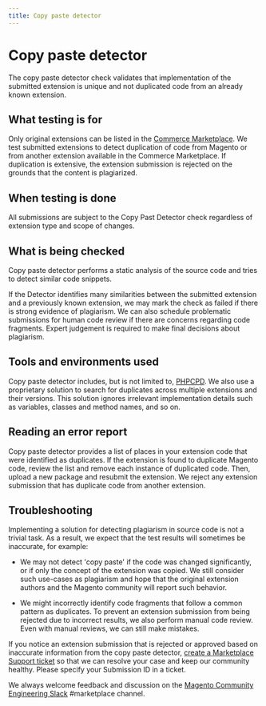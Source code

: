 ```yaml
---
title: Copy paste detector
---
```


# Copy paste detector

The copy paste detector check validates that implementation of the submitted extension is unique and not duplicated code from an already known extension.

## What testing is for

Only original extensions can be listed in the [Commerce Marketplace](https://marketplace.magento.com.md). We test submitted extensions to detect duplication of code from Magento or from another extension available in the Commerce Marketplace. If duplication is extensive, the extension submission is rejected on the grounds that the content is plagiarized.

## When testing is done

All submissions are subject to the Copy Past Detector check regardless of extension type and scope of changes.

## What is being checked

Copy paste detector performs a static analysis of the source code and tries to detect similar code snippets.

If the Detector identifies many similarities between the submitted extension and a previously known extension, we may mark the check as failed if there is strong evidence of plagiarism. We can also schedule problematic submissions for human code review if there are concerns regarding code fragments. Expert judgement is required to make final decisions about plagiarism.

## Tools and environments used

Copy paste detector includes, but is not limited to, [PHPCPD](https://github.com/sebastianbergmann/phpcpd). We also use a proprietary solution to search for duplicates across multiple extensions and their versions. This solution ignores irrelevant implementation details such as variables, classes and method names, and so on.

## Reading an error report

Copy paste detector provides a list of places in your extension code that were identified as duplicates. If the extension is found to duplicate Magento code, review the list and remove each instance of duplicated code. Then, upload a new package and resubmit the extension. We reject any extension submission that has duplicate code from another extension.

## Troubleshooting

Implementing a solution for detecting plagiarism in source code is not a trivial task. As a result, we expect that the test results will sometimes be inaccurate, for example:

-  We may not detect 'copy paste' if the code was changed significantly, or if only the concept of the extension was copied. We still consider such use-cases as plagiarism and hope that the original extension authors and the Magento community will report such behavior.

-  We might incorrectly identify code fragments that follow a common pattern as duplicates.  To prevent an extension submission from being rejected due to incorrect results, we also perform manual code review. Even with manual reviews, we can still make mistakes.

If you notice an extension submission that is rejected or approved based on inaccurate information from the copy paste detector, [create a Marketplace Support ticket](https://marketplacesupport.magento.com/hc/en-us) so that we can resolve your case and keep our community healthy. Please specify your Submission ID in a ticket.

We always welcome feedback and discussion on the [Magento Community Engineering Slack](https://magentocommeng.slack.com/archives/C7SL5CGDN) #marketplace channel.

